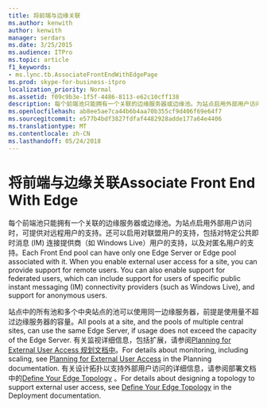 ```yaml
---
title: 将前端与边缘关联
ms.author: kenwith
author: kenwith
manager: serdars
ms.date: 3/25/2015
ms.audience: ITPro
ms.topic: article
f1_keywords:
- ms.lync.tb.AssociateFrontEndWithEdgePage
ms.prod: skype-for-business-itpro
localization_priority: Normal
ms.assetid: f09c9b3e-1f5f-4486-8113-e62c10cff138
description: 每个前端池只能拥有一个关联的边缘服务器或边缘池。为站点启用外部用户访问时，可提供对远程用户的支持。还可以启用对联盟用户的支持，包括对特定公共即时消息 (IM) 连接提供商（如 Windows Live）用户的支持，以及对匿名用户的支持。
ms.openlocfilehash: ab8ee5ae7ca44b6b4aa70b355cf9d406f69e64f7
ms.sourcegitcommit: e577b4bdf3827fdfaf4482928adde177a64e4406
ms.translationtype: MT
ms.contentlocale: zh-CN
ms.lasthandoff: 05/24/2018
---
```

# <a name="associate-front-end-with-edge"></a><span data-ttu-id="cac29-105">将前端与边缘关联</span><span class="sxs-lookup"><span data-stu-id="cac29-105">Associate Front End With Edge</span></span>
 
<span data-ttu-id="cac29-p102">每个前端池只能拥有一个关联的边缘服务器或边缘池。为站点启用外部用户访问时，可提供对远程用户的支持。还可以启用对联盟用户的支持，包括对特定公共即时消息 (IM) 连接提供商（如 Windows Live）用户的支持，以及对匿名用户的支持。</span><span class="sxs-lookup"><span data-stu-id="cac29-p102">Each Front End pool can have only one Edge Server or Edge pool associated with it. When you enable external user access for a site, you can provide support for remote users. You can also enable support for federated users, which can include support for users of specific public instant messaging (IM) connectivity providers (such as Windows Live), and support for anonymous users.</span></span>
  
<span data-ttu-id="cac29-109">站点中的所有池和多个中央站点的池可以使用同一边缘服务器，前提是使用量不超过边缘服务器的容量。</span><span class="sxs-lookup"><span data-stu-id="cac29-109">All pools at a site, and the pools of multiple central sites, can use the same Edge Server, if usage does not exceed the capacity of the Edge Server.</span></span> <span data-ttu-id="cac29-110">有关监视详细信息，包括扩展，请参阅[Planning for External User Access 规划文档中](http://technet.microsoft.com/library/ea098933-eff5-461e-aba3-e7f128784dc2.aspx)。</span><span class="sxs-lookup"><span data-stu-id="cac29-110">For details about monitoring, including scaling, see [Planning for External User Access](http://technet.microsoft.com/library/ea098933-eff5-461e-aba3-e7f128784dc2.aspx) in the Planning documentation.</span></span> <span data-ttu-id="cac29-111">有关设计拓扑以支持外部用户访问的详细信息，请参阅部署文档中的[Define Your Edge Topology](http://technet.microsoft.com/library/787b23f1-8fa0-4c37-abf2-c516c5dd66f0.aspx) 。</span><span class="sxs-lookup"><span data-stu-id="cac29-111">For details about designing a topology to support external user access, see [Define Your Edge Topology](http://technet.microsoft.com/library/787b23f1-8fa0-4c37-abf2-c516c5dd66f0.aspx) in the Deployment documentation.</span></span>
  


